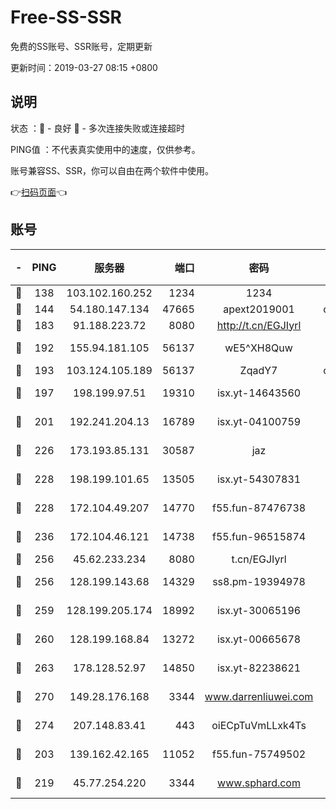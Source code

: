 # Free-SS-SSR

免费的SS账号、SSR账号，定期更新

更新时间：2019-03-27 08:15 +0800

## 说明

状态     ：🙂 - 良好 🙁 - 多次连接失败或连接超时

PING值   ：不代表真实使用中的速度，仅供参考。

账号兼容SS、SSR，你可以自由在两个软件中使用。

👉[扫码页面](https://liesauer.github.io/Free-SS-SSR/)👈

## 账号

|-|PING|服务器|端口|密码|加密方式|区域|
|:----:|:----:|:-----:|-----:|:----:|:----:|:----:|
|🙂|138|103.102.160.252|1234|1234|rc4-md5|JP|
|🙂|144|54.180.147.134|47665|apext2019001|chacha20|KR|
|🙂|183|91.188.223.72|8080|http://t.cn/EGJIyrl|rc4-md5|RU|
|🙂|192|155.94.181.105|56137|wE5^XH8Quw|aes-256-cfb|US|
|🙂|193|103.124.105.189|56137|ZqadY7|chacha20|US|
|🙂|197|198.199.97.51|19310|isx.yt-14643560|aes-256-cfb|US|
|🙂|201|192.241.204.13|16789|isx.yt-04100759|aes-256-cfb|US|
|🙂|226|173.193.85.131|30587|jaz|aes-256-cfb|US|
|🙂|228|198.199.101.65|13505|isx.yt-54307831|aes-256-cfb|US|
|🙂|228|172.104.49.207|14770|f55.fun-87476738|aes-256-cfb|SG|
|🙂|236|172.104.46.121|14738|f55.fun-96515874|aes-256-cfb|SG|
|🙂|256|45.62.233.234|8080|t.cn/EGJIyrl|rc4-md5|CA|
|🙂|256|128.199.143.68|14329|ss8.pm-19394978|aes-256-cfb|SG|
|🙂|259|128.199.205.174|18992|isx.yt-30065196|aes-256-cfb|SG|
|🙂|260|128.199.168.84|13272|isx.yt-00665678|aes-256-cfb|SG|
|🙂|263|178.128.52.97|14850|isx.yt-82238621|aes-256-cfb|SG|
|🙂|270|149.28.176.168|3344|www.darrenliuwei.com|aes-256-cfb|AU|
|🙂|274|207.148.83.41|443|oiECpTuVmLLxk4Ts|aes-256-cfb|AU|
|🙂|203|139.162.42.165|11052|f55.fun-75749502|aes-256-cfb|SG|
|🙂|219|45.77.254.220|3344|www.sphard.com|aes-256-cfb|SG|

